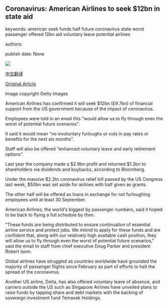 ## Coronavirus: American Airlines to seek $12bn in state aid

keywords: american seek funds half future coronavirus state worst passenger offered 12bn aid voluntary leave potential airlines

authors: 

publish date: None

![](https://ichef.bbci.co.uk/news/1024/branded_news/AD14/production/_111480344_aaa.jpg)

[中文翻译](Coronavirus%3A%20American%20Airlines%20to%20seek%20%2412bn%20in%20state%20aid_zh.md)

[Original Article](https://www.bbc.com/news/business-52101665)

Image copyright Getty Images

American Airlines has confirmed it will seek $12bn (£9.7bn) of financial support from the US government because of the impact of coronavirus.

Employees were told in an email this "would allow us to fly through even the worst of potential future scenarios".

It said it would mean "no involuntary furloughs or cuts in pay rates or benefits for the next six months".

Staff will also be offered "enhanced voluntary leave and early retirement options".

Last year the company made a $2.9bn profit and returned $1.3bn to shareholders via dividends and buybacks, according to Bloomberg.

Under the massive $2.2tn coronavirus relief bill passed by the US Congress last week, $50bn was set aside for airlines with half given as grants.

The other half will be offered as loans in exchange for not furloughing employees until at least 30 September.

American Airlines, the world's biggest by passenger numbers, said it hoped to be back to flying a full schedule by then.

"These funds are being distributed to ensure continuation of essential airline service and protect jobs. We intend to apply for these funds and are confident that, along with our relatively high available cash position, they will allow us to fly through even the worst of potential future scenarios," said the email to staff from chief executive Doug Parker and president Robert Isom.

Global airlines have struggled as countries worldwide have grounded the majority of passenger flights since February as part of efforts to halt the spread of the coronavirus.

Another US airline, Delta, has also offered voluntary leave of absence, and carriers outside the US such as Singapore Airlines have unveiled plans to raise funds by tapping share and debt markets with the backing of sovereign investment fund Temasek Holdings.
